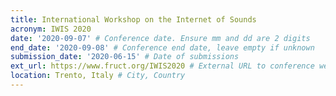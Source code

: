 ```yaml
---
title: International Workshop on the Internet of Sounds
acronym: IWIS 2020
date: '2020-09-07' # Conference date. Ensure mm and dd are 2 digits
end_date: '2020-09-08' # Conference end date, leave empty if unknown
submission_date: '2020-06-15' # Date of submissions
ext_url: https://www.fruct.org/IWIS2020 # External URL to conference website
location: Trento, Italy # City, Country
---
```

